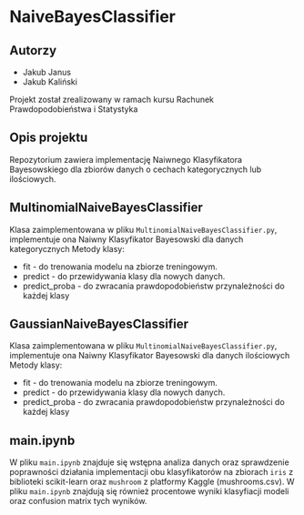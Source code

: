 # NaiveBayesClassifier
## Autorzy
- Jakub Janus
- Jakub Kaliński

Projekt został zrealizowany w ramach kursu Rachunek Prawdopodobieństwa i Statystyka

## Opis projektu
Repozytorium zawiera implementację Naiwnego Klasyfikatora Bayesowskiego dla zbiorów danych o cechach kategorycznych lub ilościowych.

## MultinomialNaiveBayesClassifier
Klasa zaimplementowana w pliku `MultinomialNaiveBayesClassifier.py`, implementuje ona Naiwny Klasyfikator Bayesowski dla danych kategorycznych
Metody klasy:
- fit - do trenowania modelu na zbiorze treningowym.
- predict - do przewidywania klasy dla nowych danych.
- predict_proba - do zwracania prawdopodobieństw przynależności do każdej klasy

## GaussianNaiveBayesClassifier
Klasa zaimplementowana w pliku `MultinomialNaiveBayesClassifier.py`, implementuje ona Naiwny Klasyfikator Bayesowski dla danych ilościowych
Metody klasy:
- fit - do trenowania modelu na zbiorze treningowym.
- predict - do przewidywania klasy dla nowych danych.
- predict_proba - do zwracania prawdopodobieństw przynależności do każdej klasy

## main.ipynb
W pliku `main.ipynb` znajduje się wstępna analiza danych oraz sprawdzenie poprawności działania implementacji obu klasyfikatorów na zbiorach `iris` z biblioteki scikit-learn oraz `mushroom` z platformy Kaggle (mushrooms.csv). W pliku `main.ipynb` znajdują się również procentowe wyniki klasyfiacji modeli oraz confusion matrix tych wyników.
